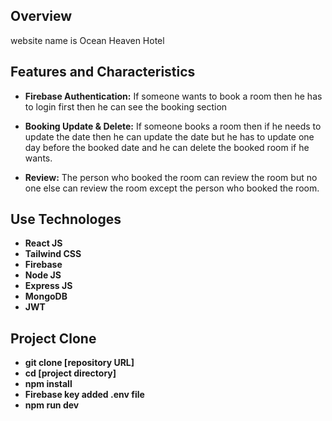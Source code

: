 ## Overview
 website name is Ocean Heaven Hotel

## Features and Characteristics

- **Firebase Authentication:** If someone wants to book a room then he has to login first then he can see the booking section

- **Booking Update & Delete:** If someone books a room then if he needs to update the date then he can update the date but he has to update one day before the booked date and he can delete the booked room if he wants.

- **Review:** The person who booked the room can review the room but no one else can review the room except the person who booked the room. 

## Use Technologes 

  - **React JS**
  - **Tailwind CSS** 
  - **Firebase**
  - **Node JS**
  - **Express JS**
  - **MongoDB**
  - **JWT**


  ## Project Clone 
  - **git clone [repository URL]** 
  - **cd [project directory]** 
  - **npm install** 
  - **Firebase key added .env file** 
  - **npm run dev** 
